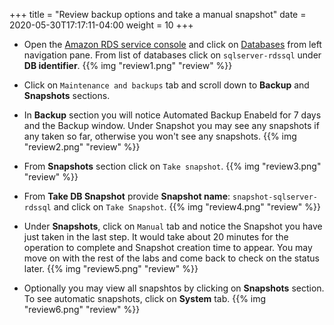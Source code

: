 +++
title = "Review backup options and take a manual snapshot"
date = 2020-05-30T17:17:11-04:00
weight = 10
+++

* Open the [Amazon RDS  service console](https://console.aws.amazon.com/rds/home) and click on [Databases](https://console.aws.amazon.com/rds/home#databases:) from left navigation pane. From list of databases click on `sqlserver-rdssql` under **DB identifier**.
{{% img "review1.png" "review" %}}

* Click on `Maintenance and backups` tab and scroll down to **Backup** and **Snapshots** sections. 

* In **Backup** section you will notice Automated Backup Enabeld for 7 days and the Backup window. Under Snapshot you may see any snapshots if any taken so far, otherwise you won't see any snapshots.
{{% img "review2.png" "review" %}}

* From **Snapshots** section click on `Take snapshot`.
{{% img "review3.png" "review" %}}

* From **Take DB Snapshot** provide **Snapshot name**: `snapshot-sqlserver-rdssql` and click on `Take Snapshot`.
{{% img "review4.png" "review" %}}

* Under **Snapshots**, click on `Manual` tab and notice the Snapshot you have just taken in the last step. It would take about 20 minutes for the operation to complete and Snapshot creation time to appear. You may move on with the rest of the labs and come back to check on the status later.
{{% img "review5.png" "review" %}}

* Optionally you may view all snapshtos by clicking on **Snapshots** section. To see automatic snapshots, click on **System** tab.
{{% img "review6.png" "review" %}}
